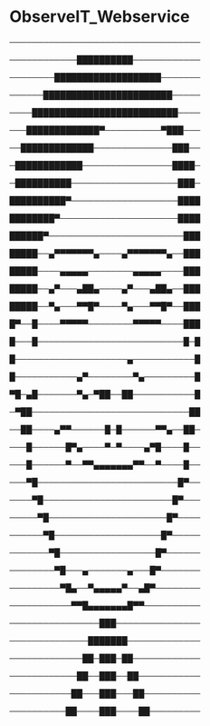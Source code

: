 # ObserveIT_Webservice
──────────────────────────────────

────────────██████████────────────

────────███████████████████───────

──────███████████████████████─────

────██████████████████████████────

───█████████████▀──────────▀███───

──█████████████──────────────███──

─████████████────────────────████─

─██████████───────────────────███─

██████████▀───────────────────████

████████▀─────────────────────████

██████▀────────────────────────███

█████──▄▀▀▀▀▀▀▀▄────▄▀▀▀▀▀▀▀▄──███

█████────▄▄▄▄▄────────▄▄▄▄▄────███

█████──▄▀───▄██▄────▄▀───▄██▄──███

█████──▀▄───▀▀█▀────▀▄───▀▀█▀──███

█▀──█────▀▀▀▀▀────────▀▀▀▀▀────███

█───█──────────────────────────█─█

█────────────────────▄───────────█

█───────────▄▀────────▀▄─────────█

▀█─▄█───────▀▄─▀██──██───────────█

─▀██────────────────────────────██

──██────▄▀▀──────█─█──────▀▀▄──██─

───█──────█▀▄────▀─▀────▄▀█────█──

───█──────▀──▀▀▄▄▄▄▄▄▄▀▀──▀────█──

───▀█─────────────────────────█▀──

────▀█───────────────────────█▀───

─────▀█─────────────────────█▀────

──────▀█───────────────────█▀─────

───────▀█─────────────────█▀──────

────────▀█───▄───────▄───█▀───────

─────────▀█▄──▀▄▄▄▄▄▀──▄█▀────────

───────────▀▀█▄▄▄▄▄▄▄█▀▀──────────

────────────────███───────────────

──────────────███████─────────────

─────────────██─███─██────────────

────────────██──███──██───────────

───────────██───███───██──────────

──────────██────███────██─────────
